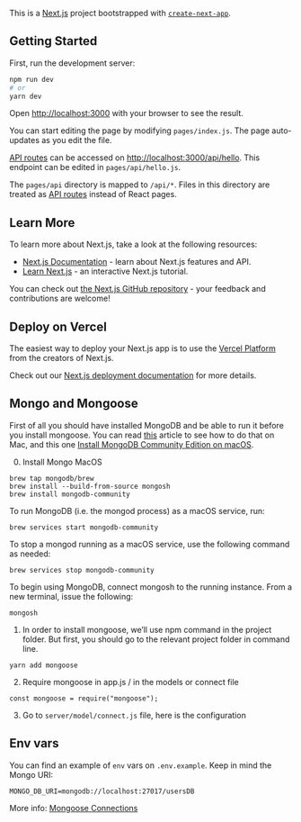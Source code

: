 This is a [Next.js](https://nextjs.org/) project bootstrapped with [`create-next-app`](https://github.com/vercel/next.js/tree/canary/packages/create-next-app).

## Getting Started

First, run the development server:

```bash
npm run dev
# or
yarn dev
```

Open [http://localhost:3000](http://localhost:3000) with your browser to see the result.

You can start editing the page by modifying `pages/index.js`. The page auto-updates as you edit the file.

[API routes](https://nextjs.org/docs/api-routes/introduction) can be accessed on [http://localhost:3000/api/hello](http://localhost:3000/api/hello). This endpoint can be edited in `pages/api/hello.js`.

The `pages/api` directory is mapped to `/api/*`. Files in this directory are treated as [API routes](https://nextjs.org/docs/api-routes/introduction) instead of React pages.

## Learn More

To learn more about Next.js, take a look at the following resources:

- [Next.js Documentation](https://nextjs.org/docs) - learn about Next.js features and API.
- [Learn Next.js](https://nextjs.org/learn) - an interactive Next.js tutorial.

You can check out [the Next.js GitHub repository](https://github.com/vercel/next.js/) - your feedback and contributions are welcome!

## Deploy on Vercel

The easiest way to deploy your Next.js app is to use the [Vercel Platform](https://vercel.com/new?utm_medium=default-template&filter=next.js&utm_source=create-next-app&utm_campaign=create-next-app-readme) from the creators of Next.js.

Check out our [Next.js deployment documentation](https://nextjs.org/docs/deployment) for more details.

## Mongo and Mongoose

First of all you should have installed MongoDB and be able to run it before you install mongoose. You can read [this](https://www.positronx.io/install-mongodb-on-macos/) article to see how to do that on Mac, and this one [Install MongoDB Community Edition on macOS](https://docs.mongodb.com/manual/tutorial/install-mongodb-on-os-x/).

0. Install Mongo MacOS

```
brew tap mongodb/brew
brew install --build-from-source mongosh
brew install mongodb-community
```

To run MongoDB (i.e. the mongod process) as a macOS service, run:

```
brew services start mongodb-community
```

To stop a mongod running as a macOS service, use the following command as needed:

```
brew services stop mongodb-community
```

To begin using MongoDB, connect mongosh to the running instance. From a new terminal, issue the following:

```
mongosh
```

1. In order to install mongoose, we’ll use npm command in the project folder. But first, you should go to the relevant project folder in command line.

```
yarn add mongoose
```

2. Require mongoose in app.js / in the models or connect file

```
const mongoose = require("mongoose");
```

3. Go to `server/model/connect.js` file, here is the configuration

## Env vars

You can find an example of `env` vars on `.env.example`. Keep in mind the Mongo URI:

```
MONGO_DB_URI=mongodb://localhost:27017/usersDB
```

More info: [Mongoose Connections](https://mongoosejs.com/docs/connections.html)
